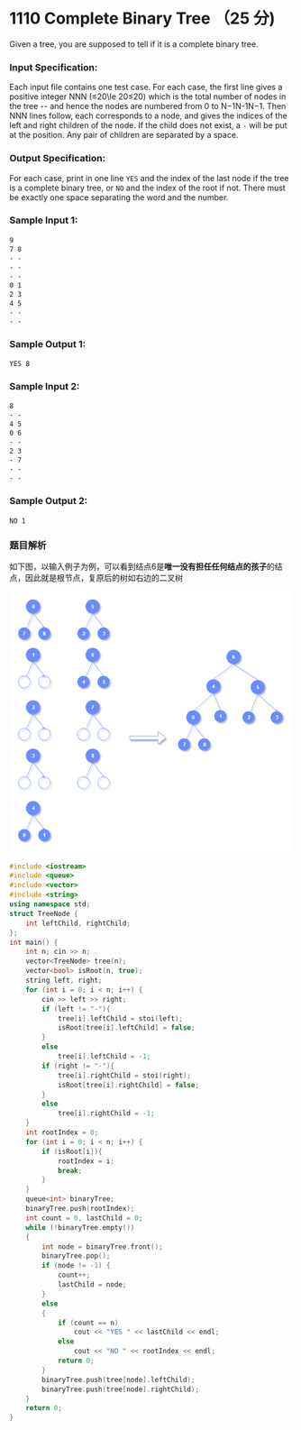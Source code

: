 # 1110 Complete Binary Tree （25 分)

Given a tree, you are supposed to tell if it is a complete binary tree.

### Input Specification:

Each input file contains one test case. For each case, the first line gives a positive integer NNN (≤20\\le 20≤20) which is the total number of nodes in the tree -- and hence the nodes are numbered from 0 to N−1N-1N−1. Then NNN lines follow, each corresponds to a node, and gives the indices of the left and right children of the node. If the child does not exist, a `-` will be put at the position. Any pair of children are separated by a space.

### Output Specification:

For each case, print in one line `YES` and the index of the last node if the tree is a complete binary tree, or `NO` and the index of the root if not. There must be exactly one space separating the word and the number.

### Sample Input 1:

    9
    7 8
    - -
    - -
    - -
    0 1
    2 3
    4 5
    - -
    - -
    

### Sample Output 1:

    YES 8
    

### Sample Input 2:

    8
    - -
    4 5
    0 6
    - -
    2 3
    - 7
    - -
    - -
    

### Sample Output 2:

    NO 1

### 题目解析

如下图，以输入例子为例，可以看到结点6是**唯一没有担任任何结点的孩子**的结点，因此就是根节点，复原后的树如右边的二叉树

![image](https://github.com/kurong00/EditGraphics/blob/master/PAT/1110.%20Complete%20Binary%20Tree.png)

```C++
#include <iostream>
#include <queue>
#include <vector>
#include <string>
using namespace std;
struct TreeNode {
	int leftChild, rightChild;
};
int main() {
	int n; cin >> n;
	vector<TreeNode> tree(n);
	vector<bool> isRoot(n, true);
	string left, right;
	for (int i = 0; i < n; i++) {
		cin >> left >> right;
		if (left != "-"){
			tree[i].leftChild = stoi(left);
			isRoot[tree[i].leftChild] = false;
		}
		else
			tree[i].leftChild = -1;
		if (right != "-"){
			tree[i].rightChild = stoi(right);
			isRoot[tree[i].rightChild] = false;
		}
		else 
			tree[i].rightChild = -1;
	}
	int rootIndex = 0;
	for (int i = 0; i < n; i++) {
		if (isRoot[i]){
			rootIndex = i;
			break;
		}
	}
	queue<int> binaryTree;
	binaryTree.push(rootIndex);
	int count = 0, lastChild = 0;
	while (!binaryTree.empty())
	{
		int node = binaryTree.front();
		binaryTree.pop();
		if (node != -1) {
			count++;
			lastChild = node;
		}
		else
		{
			if (count == n)
				cout << "YES " << lastChild << endl;
			else
				cout << "NO " << rootIndex << endl;
			return 0;
		}
		binaryTree.push(tree[node].leftChild);
		binaryTree.push(tree[node].rightChild);
	}
	return 0;
}
```